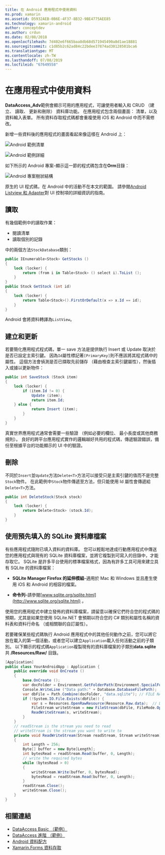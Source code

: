 ```yaml
---
title: 在 Android 應用程式中使用資料
ms.prod: xamarin
ms.assetid: D5932AEB-0B6E-4F37-8B32-9BE4775AEE85
ms.technology: xamarin-android
author: conceptdev
ms.author: crdun
ms.date: 02/08/2018
ms.openlocfilehash: 7d402e6f665baa8db68d571945490a8d1ae18881
ms.sourcegitcommit: c1d85b2c62ad84c22bdee37874ad30128581bca6
ms.translationtype: MT
ms.contentlocale: zh-TW
ms.lasthandoff: 07/08/2019
ms.locfileid: "67649558"
---
```

# <a name="using-data-in-an-app"></a>在應用程式中使用資料

**DataAccess_Adv**範例會顯示可用的應用程式，可讓使用者輸入和 CRUD （建立、 讀取、 更新和刪除） 資料庫功能。 在應用程式包含兩個畫面： 清單，以及資料輸入表單。 所有資料存取程式碼都會重複使用 iOS 和 Android 中而不需修改。

新增一些資料後的應用程式的畫面看起來像這樣在 Android 上：

![Android 範例清單](using-data-in-an-app-images/image11.png "Android 範例清單")

![Android 範例詳細](using-data-in-an-app-images/image12.png "Android 範例詳細資料")

如下所示的 Android 專案&ndash;顯示這一節的程式碼包含在**Orm**目錄：

![Android 專案樹狀結構](using-data-in-an-app-images/image14.png "Android 專案樹狀結構")

原生的 UI 程式碼，在 Android 中的活動不在本文的範圍。 請參閱[Android Listview 和 Adapter](~/android/user-interface/layouts/list-view/index.md)對 UI 控制項的詳細資訊的指南。

## <a name="read"></a>讀取

有幾個範例中的讀取作業：

-  閱讀清單
-  讀取個別的記錄

中的兩個方法`StockDatabase`類別：

```csharp
public IEnumerable<Stock> GetStocks ()
{
    lock (locker) {
        return (from i in Table<Stock> () select i).ToList ();
    }
}
public Stock GetStock (int id)
{
    lock (locker) {
        return Table<Stock>().FirstOrDefault(x => x.Id == id);
    }
}
```

Android 會將資料轉譯為`ListView`。

## <a name="create-and-update"></a>建立和更新

若要簡化應用程式程式碼，單一 save 方法是提供執行 Insert 或 Update 取決於是否已設定主索引鍵。 因為`Id`屬性標記著`[PrimaryKey]`則不應該將其程式碼中的屬性。 這個方法會偵測是否已擷取先前儲存 （藉由檢查主索引鍵屬性），然後插入或據以更新物件：

```csharp
public int SaveStock (Stock item)
{
    lock (locker) {
        if (item.Id != 0) {
            Update (item);
            return item.Id;
    } else {
            return Insert (item);
        }
    }
}
```

真實世界應用程式通常會需要一些驗證 （例如必要的欄位、 最小長度或其他商務規則）。 良好的跨平台應用程式實作的邏輯越好共用的程式碼，傳遞驗證錯誤，備份至根據平台的功能顯示的 UI 中的驗證。

## <a name="delete"></a>刪除

不同於`Insert`並`Update`方法`Delete<T>`方法可以接受只是主索引鍵的值而不是完整`Stock`物件。 在此範例中`Stock`物件傳遞至方法，但只能使用 Id 屬性會傳遞給`Delete<T>`方法。

```csharp
public int DeleteStock(Stock stock)
{
    lock (locker) {
        return Delete<Stock> (stock.Id);
    }
}
```

## <a name="using-a-pre-populated-sqlite-database-file"></a>使用預先填入的 SQLite 資料庫檔案

有些應用程式隨附已填入資料的資料庫。 您可以輕鬆地達成行動應用程式中傳送您的應用程式與現有的 SQLite 資料庫檔案，並將它複製到可寫入的目錄中，才能存取它。 SQLite 是許多平台使用的標準檔案格式，因為有許多工具可用來建立具有 SQLite 的資料庫檔案：

-   **SQLite Manager Firefox 的延伸模組**&ndash;適用於 Mac 和 Windows 並且產生使用 iOS 和 Android 的相容的檔案。

-   **命令列**&ndash;請參閱[www.sqlite.org/sqlite.html](http://www.sqlite.org/sqlite.html) 。

使用您的應用程式中建立發佈的資料庫檔案，請留意以確保它們符合您的程式碼的預期，尤其是如果您使用 SQLite.NET 會預期以符合您的 C# 類別和屬性名稱的資料表和資料行命名 （或相關聯的自訂屬性）。

若要確保某些程式碼執行 Android 應用程式中的其他任何動作之前，您可以將它放在載入的第一個活動，或者您可以建立`Application`載入任何活動之前的子類別。 以下顯示的程式碼`Application`複製現有的資料庫檔案的子類別**data.sqlite**共 **/Resources/Raw/** 目錄。

```csharp
[Application]
public class YourAndroidApp : Application {
    public override void OnCreate ()
    {
        base.OnCreate ();
        var docFolder = Environment.GetFolderPath(Environment.SpecialFolder.Personal);
        Console.WriteLine ("Data path:" + Database.DatabaseFilePath);
        var dbFile = Path.Combine(docFolder, "data.sqlite"); // FILE NAME TO USE WHEN COPIED
        if (!System.IO.File.Exists(dbFile)) {
            var s = Resources.OpenRawResource(Resource.Raw.data);  // DATA FILE RESOURCE ID
            FileStream writeStream = new FileStream(dbFile, FileMode.OpenOrCreate, FileAccess.Write);
            ReadWriteStream(s, writeStream);
        }
    }
    // readStream is the stream you need to read
    // writeStream is the stream you want to write to
    private void ReadWriteStream(Stream readStream, Stream writeStream)
    {
        int Length = 256;
        Byte[] buffer = new Byte[Length];
        int bytesRead = readStream.Read(buffer, 0, Length);
        // write the required bytes
        while (bytesRead > 0)
        {
            writeStream.Write(buffer, 0, bytesRead);
            bytesRead = readStream.Read(buffer, 0, Length);
        }
        readStream.Close();
        writeStream.Close();
    }
}
```


## <a name="related-links"></a>相關連結

- [DataAccess Basic （範例）](https://github.com/xamarin/mobile-samples/tree/master/DataAccess/Basic)
- [DataAccess 進階 （範例）](https://github.com/xamarin/mobile-samples/tree/master/DataAccess/Advanced)
- [Android 資料配方](https://github.com/xamarin/recipes/tree/master/Recipes/android/data)
- [Xamarin.Forms 資料存取](~/xamarin-forms/data-cloud/data/databases.md)
